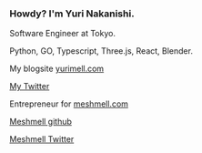 ### Howdy?   I'm Yuri Nakanishi.

Software Engineer at Tokyo.

Python, GO, Typescript, Three.js, React, Blender.

My blogsite [yurimell.com](yurimell.com)

[My Twitter](https://twitter.com/yurinakanishi58)

Entrepreneur for [meshmell.com](meshmell.com)

[Meshmell github](https://github.com/meshmell/meshmell.com)

[Meshmell Twitter](https://twitter.com/meshmell6174)



